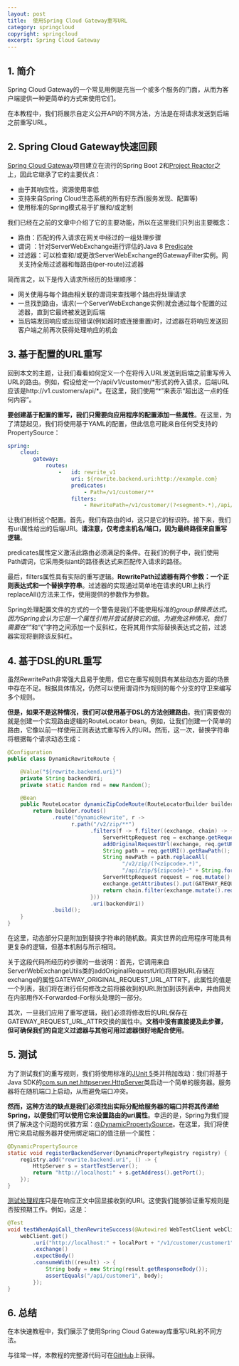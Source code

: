 ```yaml
---
layout: post
title:  使用Spring Cloud Gateway重写URL
category: springcloud
copyright: springcloud
excerpt: Spring Cloud Gateway
---
```


## 1. 简介

Spring Cloud Gateway的一个常见用例是充当一个或多个服务的门面，从而为客户端提供一种更简单的方式来使用它们。

在本教程中，我们将展示自定义公开API的不同方法，方法是在将请求发送到后端之前重写URL。

## 2. Spring Cloud Gateway快速回顾

[Spring Cloud Gateway](https://www.baeldung.com/spring-cloud-gateway)项目建立在流行的Spring Boot 2和[Project Reactor](https://www.baeldung.com/reactor-core)之上，因此它继承了它的主要优点：

-   由于其响应性，资源使用率低
-   支持来自Spring Cloud生态系统的所有好东西(服务发现、配置等)
-   使用标准的Spring模式易于扩展和/或定制

我们已经在之前的文章中介绍了它的主要功能，所以在这里我们只列出主要概念：

-   路由：匹配的传入请求在网关中经过的一组处理步骤
-   谓词 ：针对ServerWebExchange进行评估的Java 8 [Predicate](https://docs.oracle.com/en/java/javase/11/docs/api/java.base/java/util/function/Predicate.html)
-   过滤器：可以检查和/或更改ServerWebExchange的GatewayFilter实例。网关支持全局过滤器和每路由(per-route)过滤器

简而言之，以下是传入请求所经历的处理顺序：

-   网关使用与每个路由相关联的谓词来查找哪个路由将处理请求
-   一旦找到路由，请求(一个ServerWebExchange实例)就会通过每个配置的过滤器，直到它最终被发送到后端
-   当后端发回响应或出现错误(例如超时或连接重置)时，过滤器在将响应发送回客户端之前再次获得处理响应的机会

## 3. 基于配置的URL重写

回到本文的主题，让我们看看如何定义一个在将传入URL发送到后端之前重写传入URL的路由。例如，假设给定一个/api/v1/customer/\*形式的传入请求，后端URL应该是http://v1.customers/api/*。在这里，我们使用“\*”来表示“超出这一点的任何内容”。

**要创建基于配置的重写，我们只需要向应用程序的配置添加一些属性**。在这里，为了清楚起见，我们将使用基于YAML的配置，但此信息可能来自任何受支持的PropertySource：

```yaml
spring:
    cloud:
        gateway:
            routes:
                -   id: rewrite_v1
                    uri: ${rewrite.backend.uri:http://example.com}
                    predicates:
                        - Path=/v1/customer/**
                    filters:
                        - RewritePath=/v1/customer/(?<segment>.*),/api/$\{segment}
```

让我们剖析这个配置。首先，我们有路由的id，这只是它的标识符。接下来，我们有uri属性给出的后端URI。**请注意，仅考虑主机名/端口，因为最终路径来自重写逻辑**。

predicates属性定义激活此路由必须满足的条件。在我们的例子中，我们使用Path谓词，它采用类似ant的路径表达式来匹配传入请求的路径。

最后，filters属性具有实际的重写逻辑。**RewritePath过滤器有两个参数：一个正则表达式和一个替换字符串**。过滤器的实现通过简单地在请求的URI上执行replaceAll()方法来工作，使用提供的参数作为参数。

Spring处理配置文件的方式的一个警告是我们不能使用标准的${group}替换表达式，因为Spring会认为它是一个属性引用并尝试替换它的值。为避免这种情况，我们需要在“$”和“{”字符之间添加一个反斜杠，在将其用作实际替换表达式之前，过滤器实现将删除该反斜杠。

## 4. 基于DSL的URL重写

虽然RewritePath非常强大且易于使用，但它在重写规则具有某些动态方面的场景中存在不足。根据具体情况，仍然可以使用谓词作为规则的每个分支的守卫来编写多个规则。

**但是，如果不是这种情况，我们可以使用基于DSL的方法创建路由**。我们需要做的就是创建一个实现路由逻辑的RouteLocator bean。例如，让我们创建一个简单的路由，它像以前一样使用正则表达式重写传入的URI。然而，这一次，替换字符串将根据每个请求动态生成：

```java
@Configuration
public class DynamicRewriteRoute {

    @Value("${rewrite.backend.uri}")
    private String backendUri;
    private static Random rnd = new Random();

    @Bean
    public RouteLocator dynamicZipCodeRoute(RouteLocatorBuilder builder) {
        return builder.routes()
              .route("dynamicRewrite", r ->
                    r.path("/v2/zip/**")
                          .filters(f -> f.filter((exchange, chain) -> {
                              ServerHttpRequest req = exchange.getRequest();
                              addOriginalRequestUrl(exchange, req.getURI());
                              String path = req.getURI().getRawPath();
                              String newPath = path.replaceAll(
                                    "/v2/zip/(?<zipcode>.*)",
                                    "/api/zip/${zipcode}-" + String.format("%03d", rnd.nextInt(1000)));
                              ServerHttpRequest request = req.mutate().path(newPath).build();
                              exchange.getAttributes().put(GATEWAY_REQUEST_URL_ATTR, request.getURI());
                              return chain.filter(exchange.mutate().request(request).build());
                          }))
                          .uri(backendUri))
              .build();
    }
}
```

在这里，动态部分只是附加到替换字符串的随机数。真实世界的应用程序可能具有更复杂的逻辑，但基本机制与所示相同。

关于这段代码所经历的步骤的一些说明：首先，它调用来自ServerWebExchangeUtils类的addOriginalRequestUrl()将原始URL存储在exchange的属性GATEWAY_ORIGINAL_REQUEST_URL_ATTR下。此属性的值是一个列表，我们将在进行任何修改之前将接收到的URL附加到该列表中，并由网关在内部用作X-Forwarded-For标头处理的一部分。

其次，一旦我们应用了重写逻辑，我们必须将修改后的URL保存在GATEWAY_REQUEST_URL_ATTR交换的属性中。**文档中没有直接提及此步骤，但可确保我们的自定义过滤器与其他可用过滤器很好地配合使用**。

## 5. 测试

为了测试我们的重写规则，我们将使用标准的[JUnit 5](https://www.baeldung.com/junit-5-test-annotation)类并稍加改动：我们将基于Java SDK的[com.sun.net.httpserver.HttpServer](https://docs.oracle.com/en/java/javase/11/docs/api/jdk.httpserver/com/sun/net/httpserver/HttpServer.html)类启动一个简单的服务器。服务器将在随机端口上启动，从而避免端口冲突。

**然而，这种方法的缺点是我们必须找出实际分配给服务器的端口并将其传递给Spring，以便我们可以使用它来设置路由的uri属性**。幸运的是，Spring为我们提供了解决这个问题的优雅方案：[@DynamicPropertySource](https://www.baeldung.com/spring-dynamicpropertysource)。在这里，我们将使用它来启动服务器并使用绑定端口的值注册一个属性：

```java
@DynamicPropertySource
static void registerBackendServer(DynamicPropertyRegistry registry) {
    registry.add("rewrite.backend.uri", () -> {
        HttpServer s = startTestServer();
        return "http://localhost:" + s.getAddress().getPort();
    });
}
```

[测试处理程序](https://github.com/eugenp/tutorials/blob/master/spring-cloud-modules/spring-cloud-gateway/src/test/java/com/baeldung/springcloudgateway/rewrite/URLRewriteGatewayApplicationLiveTest.java)只是在响应正文中回显接收到的URI。这使我们能够验证重写规则是否按预期工作。例如，这是：

```java
@Test
void testWhenApiCall_thenRewriteSuccess(@Autowired WebTestClient webClient) {
    webClient.get()
        .uri("http://localhost:" + localPort + "/v1/customer/customer1")
        .exchange()
        .expectBody()
        .consumeWith((result) -> {
            String body = new String(result.getResponseBody());
            assertEquals("/api/customer1", body);
        });
}
```

## 6. 总结

在本快速教程中，我们展示了使用Spring Cloud Gateway库重写URL的不同方法。

与往常一样，本教程的完整源代码可在[GitHub](https://github.com/tuyucheng7/taketoday-tutorial4j/tree/master/spring-cloud-modules/spring-cloud-gateway-1)上获得。